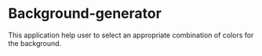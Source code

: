 # Background-generator
This application help user to select an appropriate combination of colors for the background.